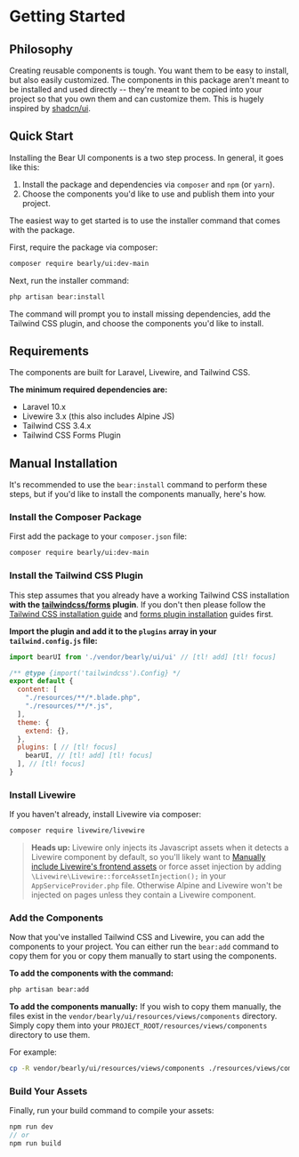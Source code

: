 # Getting Started

## Philosophy

Creating reusable components is tough. You want them to be easy to install, but also easily customized.
The components in this package aren't meant to be installed and used directly -- they're meant to be copied into
your project so that you own them and can customize them. This is hugely inspired by [shadcn/ui](https://ui.shadcn.com/).

## Quick Start

Installing the Bear UI components is a two step process. In general, it goes like this:

1. Install the package and dependencies via `composer` and `npm` (or `yarn`).
2. Choose the components you'd like to use and publish them into your project.

The easiest way to get started is to use the installer command that comes with the package.

First, require the package via composer:
```bash
composer require bearly/ui:dev-main
```

Next, run the installer command:
```bash
php artisan bear:install
```

The command will prompt you to install missing dependencies, add the Tailwind CSS plugin, and choose the components you'd like to install.

## Requirements
The components are built for Laravel, Livewire, and Tailwind CSS.

**The minimum required dependencies are:**
- Laravel 10.x
- Livewire 3.x (this also includes Alpine JS)
- Tailwind CSS 3.4.x
- Tailwind CSS Forms Plugin

## Manual Installation

It's recommended to use the `bear:install` command to perform these steps, but if you'd like to install the components manually, here's how.

### Install the Composer Package

First add the package to your `composer.json` file:
```bash
composer require bearly/ui:dev-main
```

### Install the Tailwind CSS Plugin

This step assumes that you already have a working Tailwind CSS installation **with the [tailwindcss/forms](https://github.com/tailwindlabs/tailwindcss-forms) plugin**.
If you don't then please follow the [Tailwind CSS installation guide](https://tailwindcss.com/docs/guides/laravel) and [forms plugin installation](https://github.com/tailwindlabs/tailwindcss-forms?tab=readme-ov-file#installation) guides first.

**Import the plugin and add it to the `plugins` array in your `tailwind.config.js` file:**
```js
import bearUI from './vendor/bearly/ui/ui' // [tl! add] [tl! focus]

/** @type {import('tailwindcss').Config} */
export default {
  content: [
    "./resources/**/*.blade.php",
    "./resources/**/*.js",
  ],
  theme: {
    extend: {},
  },
  plugins: [ // [tl! focus]
    bearUI, // [tl! add] [tl! focus]
  ], // [tl! focus]
}
```

### Install Livewire

If you haven't already, install Livewire via composer:
```bash
composer require livewire/livewire
```

> **Heads up:** Livewire only injects its Javascript assets when it detects a Livewire component by default, so you'll likely want to [Manually include Livewire's frontend assets](https://livewire.laravel.com/docs/installation#manually-including-livewires-frontend-assets) or force asset injection by adding `\Livewire\Livewire::forceAssetInjection();` in your `AppServiceProvider.php` file. Otherwise Alpine and Livewire won't be injected on pages unless they contain a Livewire component.

### Add the Components

Now that you've installed Tailwind CSS and Livewire, you can add the components to your project. You can either run the `bear:add` command to copy them for you or copy them manually to start using the components.

**To add the components with the command:**
```bash
php artisan bear:add
```

**To add the components manually:**
If you wish to copy them manually, the files exist in the `vendor/bearly/ui/resources/views/components` directory. Simply copy them into your `PROJECT_ROOT/resources/views/components` directory to use them.

For example:
```bash
cp -R vendor/bearly/ui/resources/views/components ./resources/views/components
```

### Build Your Assets

Finally, run your build command to compile your assets:
```js
npm run dev
// or
npm run build
```
